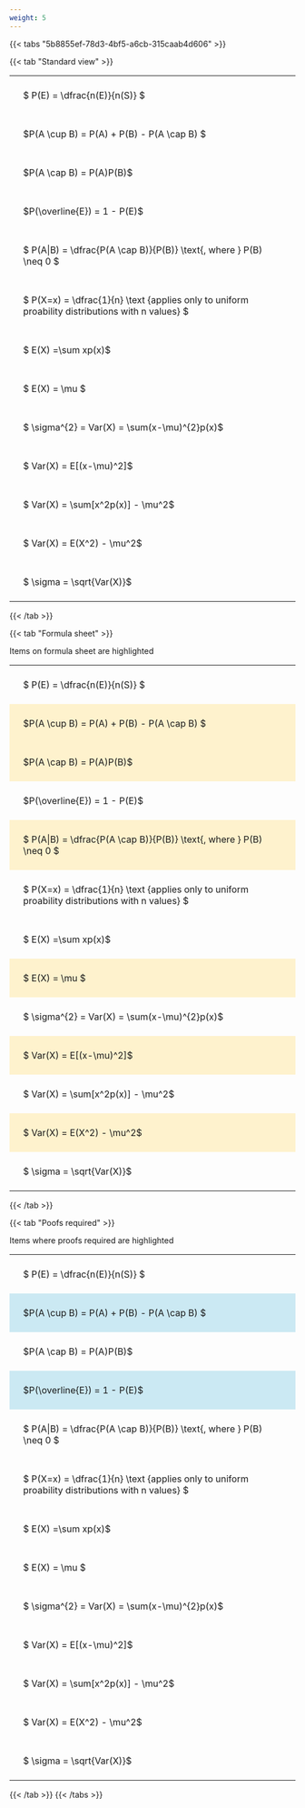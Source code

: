 ```yaml
---
weight: 5
---
```


{{< tabs "5b8855ef-78d3-4bf5-a6cb-315caab4d606" >}}

{{< tab "Standard view" >}}

<style type="text/css">
#T_1015f th.col_heading {
  text-align: left;
  font-size: 1em;
}
#T_1015f td {
  text-align: left;
  font-size: 1em;
  padding: 1.5em;
}
</style>
<table id="T_1015f">
  <thead>
  </thead>
  <tbody>
    <tr>
      <td id="T_1015f_row0_col0" class="data row0 col0" >$ P(E) = \dfrac{n(E)}{n(S)} $</td>
    </tr>
    <tr>
      <td id="T_1015f_row1_col0" class="data row1 col0" >$P(A \cup B) = P(A) + P(B) - P(A \cap B) $</td>
    </tr>
    <tr>
      <td id="T_1015f_row2_col0" class="data row2 col0" >$P(A \cap B)  = P(A)P(B)$</td>
    </tr>
    <tr>
      <td id="T_1015f_row3_col0" class="data row3 col0" >$P(\overline{E}) = 1 - P(E)$</td>
    </tr>
    <tr>
      <td id="T_1015f_row4_col0" class="data row4 col0" >$ P(A|B) = \dfrac{P(A \cap B)}{P(B)} \text{, where } P(B) \neq 0 $</td>
    </tr>
    <tr>
      <td id="T_1015f_row5_col0" class="data row5 col0" >$ P(X=x) =  \dfrac{1}{n} 
\text {applies only to uniform proability distributions with n values} $</td>
    </tr>
    <tr>
      <td id="T_1015f_row6_col0" class="data row6 col0" >$ E(X) =\sum xp(x)$</td>
    </tr>
    <tr>
      <td id="T_1015f_row7_col0" class="data row7 col0" >$ E(X) = \mu $</td>
    </tr>
    <tr>
      <td id="T_1015f_row8_col0" class="data row8 col0" >$ \sigma^{2} = Var(X) = \sum(x-\mu)^{2}p(x)$</td>
    </tr>
    <tr>
      <td id="T_1015f_row9_col0" class="data row9 col0" >$ Var(X) = E[(x-\mu)^2]$</td>
    </tr>
    <tr>
      <td id="T_1015f_row10_col0" class="data row10 col0" >$ Var(X) = \sum[x^2p(x)] - \mu^2$</td>
    </tr>
    <tr>
      <td id="T_1015f_row11_col0" class="data row11 col0" >$ Var(X) = E(X^2) - \mu^2$</td>
    </tr>
    <tr>
      <td id="T_1015f_row12_col0" class="data row12 col0" >$ \sigma = \sqrt{Var(X)}$</td>
    </tr>
  </tbody>
</table>
{{< /tab >}}

{{< tab "Formula sheet" >}}

Items on formula sheet are highlighted 
<br>
<style type="text/css">
#T_c6d68 th.col_heading {
  text-align: left;
  font-size: 1em;
}
#T_c6d68 td {
  text-align: left;
  font-size: 1em;
  padding: 1.5em;
}
#T_c6d68_row0_col0, #T_c6d68_row3_col0, #T_c6d68_row5_col0, #T_c6d68_row6_col0, #T_c6d68_row8_col0, #T_c6d68_row10_col0, #T_c6d68_row12_col0 {
  background-color: rgba(0,0,0,0);
}
#T_c6d68_row1_col0, #T_c6d68_row2_col0, #T_c6d68_row4_col0, #T_c6d68_row7_col0, #T_c6d68_row9_col0, #T_c6d68_row11_col0 {
  background-color: rgba(255,194,10, 0.2);
}
</style>
<table id="T_c6d68">
  <thead>
  </thead>
  <tbody>
    <tr>
      <td id="T_c6d68_row0_col0" class="data row0 col0" >$ P(E) = \dfrac{n(E)}{n(S)} $</td>
    </tr>
    <tr>
      <td id="T_c6d68_row1_col0" class="data row1 col0" >$P(A \cup B) = P(A) + P(B) - P(A \cap B) $</td>
    </tr>
    <tr>
      <td id="T_c6d68_row2_col0" class="data row2 col0" >$P(A \cap B)  = P(A)P(B)$</td>
    </tr>
    <tr>
      <td id="T_c6d68_row3_col0" class="data row3 col0" >$P(\overline{E}) = 1 - P(E)$</td>
    </tr>
    <tr>
      <td id="T_c6d68_row4_col0" class="data row4 col0" >$ P(A|B) = \dfrac{P(A \cap B)}{P(B)} \text{, where } P(B) \neq 0 $</td>
    </tr>
    <tr>
      <td id="T_c6d68_row5_col0" class="data row5 col0" >$ P(X=x) =  \dfrac{1}{n} 
\text {applies only to uniform proability distributions with n values} $</td>
    </tr>
    <tr>
      <td id="T_c6d68_row6_col0" class="data row6 col0" >$ E(X) =\sum xp(x)$</td>
    </tr>
    <tr>
      <td id="T_c6d68_row7_col0" class="data row7 col0" >$ E(X) = \mu $</td>
    </tr>
    <tr>
      <td id="T_c6d68_row8_col0" class="data row8 col0" >$ \sigma^{2} = Var(X) = \sum(x-\mu)^{2}p(x)$</td>
    </tr>
    <tr>
      <td id="T_c6d68_row9_col0" class="data row9 col0" >$ Var(X) = E[(x-\mu)^2]$</td>
    </tr>
    <tr>
      <td id="T_c6d68_row10_col0" class="data row10 col0" >$ Var(X) = \sum[x^2p(x)] - \mu^2$</td>
    </tr>
    <tr>
      <td id="T_c6d68_row11_col0" class="data row11 col0" >$ Var(X) = E(X^2) - \mu^2$</td>
    </tr>
    <tr>
      <td id="T_c6d68_row12_col0" class="data row12 col0" >$ \sigma = \sqrt{Var(X)}$</td>
    </tr>
  </tbody>
</table>
{{< /tab >}}

{{< tab "Poofs required" >}}

Items where proofs required are highlighted 
<br>
<style type="text/css">
#T_b68a7 th.col_heading {
  text-align: left;
  font-size: 1em;
}
#T_b68a7 td {
  text-align: left;
  font-size: 1em;
  padding: 1.5em;
}
#T_b68a7_row0_col0, #T_b68a7_row2_col0, #T_b68a7_row4_col0, #T_b68a7_row5_col0, #T_b68a7_row6_col0, #T_b68a7_row7_col0, #T_b68a7_row8_col0, #T_b68a7_row9_col0, #T_b68a7_row10_col0, #T_b68a7_row11_col0, #T_b68a7_row12_col0 {
  background-color: rgba(0,0,0,0);
}
#T_b68a7_row1_col0, #T_b68a7_row3_col0 {
  background-color: rgba(0,150,200, 0.2);
}
</style>
<table id="T_b68a7">
  <thead>
  </thead>
  <tbody>
    <tr>
      <td id="T_b68a7_row0_col0" class="data row0 col0" >$ P(E) = \dfrac{n(E)}{n(S)} $</td>
    </tr>
    <tr>
      <td id="T_b68a7_row1_col0" class="data row1 col0" >$P(A \cup B) = P(A) + P(B) - P(A \cap B) $</td>
    </tr>
    <tr>
      <td id="T_b68a7_row2_col0" class="data row2 col0" >$P(A \cap B)  = P(A)P(B)$</td>
    </tr>
    <tr>
      <td id="T_b68a7_row3_col0" class="data row3 col0" >$P(\overline{E}) = 1 - P(E)$</td>
    </tr>
    <tr>
      <td id="T_b68a7_row4_col0" class="data row4 col0" >$ P(A|B) = \dfrac{P(A \cap B)}{P(B)} \text{, where } P(B) \neq 0 $</td>
    </tr>
    <tr>
      <td id="T_b68a7_row5_col0" class="data row5 col0" >$ P(X=x) =  \dfrac{1}{n} 
\text {applies only to uniform proability distributions with n values} $</td>
    </tr>
    <tr>
      <td id="T_b68a7_row6_col0" class="data row6 col0" >$ E(X) =\sum xp(x)$</td>
    </tr>
    <tr>
      <td id="T_b68a7_row7_col0" class="data row7 col0" >$ E(X) = \mu $</td>
    </tr>
    <tr>
      <td id="T_b68a7_row8_col0" class="data row8 col0" >$ \sigma^{2} = Var(X) = \sum(x-\mu)^{2}p(x)$</td>
    </tr>
    <tr>
      <td id="T_b68a7_row9_col0" class="data row9 col0" >$ Var(X) = E[(x-\mu)^2]$</td>
    </tr>
    <tr>
      <td id="T_b68a7_row10_col0" class="data row10 col0" >$ Var(X) = \sum[x^2p(x)] - \mu^2$</td>
    </tr>
    <tr>
      <td id="T_b68a7_row11_col0" class="data row11 col0" >$ Var(X) = E(X^2) - \mu^2$</td>
    </tr>
    <tr>
      <td id="T_b68a7_row12_col0" class="data row12 col0" >$ \sigma = \sqrt{Var(X)}$</td>
    </tr>
  </tbody>
</table>
{{< /tab >}}
{{< /tabs >}}